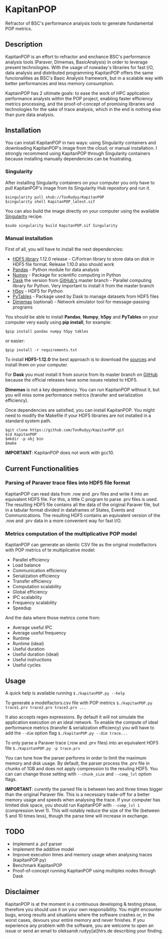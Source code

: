 # KapitanPOP

Refractor of BSC's performance analysis tools to generate fundamental POP metrics.

## Description

KapitanPOP is an effort to refractor and enchance BSC's performance analysis tools (Paraver, Dimemas, BasicAnalysis) in order to leverage present technologies. With the usage of nowaday's libraries for fast I/O, data analysis and distributed programming KapitanPOP offers the same funcionalities as BSC's Basic Analysis framework, but in a scalable way with better performances and less memory consumption. 

KaptainPOP has 2 ultimate goals: to ease the work of HPC application performance analysts within the POP project, enabling faster efficiency metrics processing, and the proof-of-concept of promising libraries and technologies for the sake of trace analysis, which in the end is nothing else than pure data analysis. 

## Installation

You can install KapitanPOP in two ways: using Singularity containers and downloading KapitanPOP's image from the cloud; or manual installation. I strongly recommend using KapitanPOP through Singularity containers because installing manually dependencies can be frustrating. 

### Singularity

After installing Singularity containers on your computer you only have to pull KapitanPOP's image from its Singularity Hub repository and run it.
```
$singularity pull shub://TovRudyy/KapitanPOP
$singularity shell KapitanPOP_latest.sif
```
You can also build the image directly on your computer using the available [Singularity](Singularity) recipe.

```
$sudo singularity build KapitanPOP.sif Singularity
```

### Manual installation

First of all, you will have to install the next dependencies:

* [HDF5 library](https://www.hdfgroup.org/) 1.12.0 release - C/Fortran library to store data on disk in HDF5 file format. Release 1.10.0 also should work
* [Pandas](https://pandas.pydata.org/) - Python module for data analysis
* [Numpy](https://numpy.org/) - Package for scientific computing in Python
* [Dask](https://dask.org/) the version from [GitHub's](https://github.com/dask/dask) master branch - Parallel computing library for Python. Very important to install it from the master branch
* [H5py](https://www.h5py.org/) - HDF5 for Python
* [PyTables](https://www.pytables.org/) - Package used by Dask to manage datasets from HDF5 files
* [Dimemas](https://tools.bsc.es/downloads) (optional) - Network simulator tool for message-passing programs

You should be able to install **Pandas**, **Numpy**, **h5py** and **PyTables** on your computer very easily using **pip install**, for example:
```
$pip install pandas numpy h5py tables
```
or easier:
```
$pip install -r requirements.txt
```
To install **HDF5-1.12.0** the best approach is to download the [sources](https://portal.hdfgroup.org/display/support/HDF5+1.12.0) and install them on your computer.

For **Dask** you must install it from source from its master branch on [GitHub](https://github.com/dask/dask) 
because the official releases have some issues related to HDF5.

**Dimemas** is not a key dependency. You can run KapitanPOP without it, but you will miss some performance metrics 
(transfer and serialization efficiency).

Once dependencies are satisfied, you can install KapitanPOP. You might need to modify the Makefile if your HDF5 libraries are not installed in a standard system path. 

```
$git clone https://github.com/TovRudyy/KapitanPOP.git
$cd KapitanPOP
$mkdir -p obj bin
$make
```
**IMPORTANT**: KapitanPOP does not work with gcc10.

## Current Functionalities

### Parsing of Paraver trace files into HDF5 file format

KapitanPOP can read data from .row and .prv files and write it into an equivalent HDF5 file. For this, a little C program to parse .prv files is used. The resulting HDF5 file contains all the data of the original Paraver file, but in a tabular format divided in dataframes of States, Events and Communications. The resulting HDF5 contains an equivalent version of the .row and .prv data in a more convenient way for fast I/O.


### Metrics computation of the multiplicative POP model

KapitanPOP can generate an identic CSV file as the original modelfactors with POP metrics of te multiplicative model:

* Parallel efficiency
* Load balance
* Communication efficiency
* Serialization efficiency
* Transfer efficiency
* Computation scalability
* Global efficiency
* IPC scalability
* Frequency scalability
* Speedup

And the data where those metrics come from:

* Average useful IPC
* Average useful frequency
* Runtime
* Runtime (ideal)
* Useful duration
* Useful duration (ideal)
* Useful instructions
* Useful cycles

## Usage

A quick help is available running ```$./kapitanPOP.py --help```

To generate a modelfactors.csv file with POP metrics ```$./kapitanPOP.py trace1.prv trace2.prv trace3.prv ...``` 

It also accepts regex expressions. By default it will not simulate the application execution on an ideal network. To enable the compute of ideal performance metrics (transfer & serialization efficiency) you will have to add the ```--dim``` option flag ```$./kapitanPOP.py --dim trace...```

To only parse a Paraver trace (.row and .prv files) into an equivalent HDF5 file ```$./kapintanPOP.py -p trace.prv```

You can tune how the parser performs in order to limit the maximum memory and disk usage. By default, the parser process the .prv file in chunks of 1GB and does not apply compression to the resuling HDF5. You can can change those setting with ```--chunk_size``` and ```--comp_lvl``` option flags. 

**IMPORTANT**: curently the parsed file is between two and three times bigger than the original Paraver file. This is a necessary trade-off for a better memory usage and speeds when analysing the trace. If your computer has limited disk space, you should run KapitanPOP with ```--comp_lvl 1``` (compression level 1). This will notably reduce the size of the file (between 5 and 10 times less), though the parse time will increase in exchange.

 ## TODO

* Implement a .pcf parser
* Implement the additive model
* Improve execution times and memory usage when analysing traces (kapitanPOP.py)
* Benchmark KapitanPOP
* Proof-of-concept running KapitanPOP using multiples nodes through Dask

## Disclaimer
KapitanPOP is at the moment in a continuous developing & testing phase, therefore you should use it on your own responsibility. You might encounter bugs, wrong results and situations where the software crashes or, in the worst cases, devours your entire memory and never finishes. If you experience any problem with the software, you are welcome to open an issue or send an email to oleksandr.rudyy[at]hlrs.de describing your finding. 
